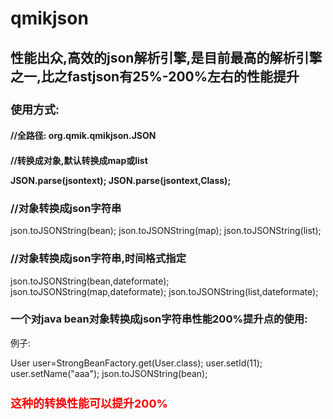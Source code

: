 qmikjson
========

<h2>性能出众,高效的json解析引擎,是目前最高的解析引擎之一,比之fastjson有25%-200%左右的性能提升</h2>

<h3 style="font-size:18px;">使用方式:</h3>
<h4>//全路径: org.qmik.qmikjson.JSON</p>
<h4>//转换成对象,默认转换成map或list</p>
JSON.parse(jsontext);
JSON.parse(jsontext,Class);

<h3>//对象转换成json字符串</h3>
json.toJSONString(bean);
json.toJSONString(map);
json.toJSONString(list);

<h3>//对象转换成json字符串,时间格式指定</h3>
json.toJSONString(bean,dateformate);
json.toJSONString(map,dateformate);
json.toJSONString(list,dateformate);


<h3>一个对java bean对象转换成json字符串性能200%提升点的使用:</h3>
例子:

User user=StrongBeanFactory.get(User.class);
user.setId(11);
user.setName("aaa");
json.toJSONString(bean);

<h2 style="font-size:18px;color:red;">这种的转换性能可以提升200%</h2>